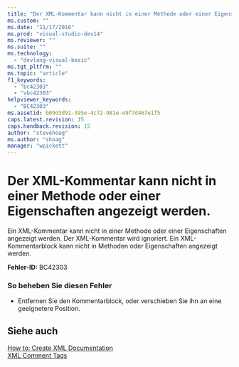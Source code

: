 ```yaml
---
title: "Der XML-Kommentar kann nicht in einer Methode oder einer Eigenschaften angezeigt werden. | Microsoft Docs"
ms.custom: ""
ms.date: "11/17/2016"
ms.prod: "visual-studio-dev14"
ms.reviewer: ""
ms.suite: ""
ms.technology: 
  - "devlang-visual-basic"
ms.tgt_pltfrm: ""
ms.topic: "article"
f1_keywords: 
  - "bc42303"
  - "vbc42303"
helpviewer_keywords: 
  - "BC42303"
ms.assetid: b09d3d91-395e-4c72-981e-e9f7d467e1f5
caps.latest.revision: 15
caps.handback.revision: 15
author: "stevehoag"
ms.author: "shoag"
manager: "wpickett"
---
```

# Der XML-Kommentar kann nicht in einer Methode oder einer Eigenschaften angezeigt werden.
Ein XML\-Kommentar kann nicht in einer Methode oder einer Eigenschaften angezeigt werden. Der XML\-Kommentar wird ignoriert. Ein XML\-Kommentarblock kann nicht in Methoden oder Eigenschaften angezeigt werden.  
  
 **Fehler\-ID:** BC42303  
  
### So beheben Sie diesen Fehler  
  
-   Entfernen Sie den Kommentarblock, oder verschieben Sie ihn an eine geeignetere Position.  
  
## Siehe auch  
 [How to: Create XML Documentation](../../visual-basic/programming-guide/program-structure/how-to-create-xml-documentation.md)   
 [XML Comment Tags](../../visual-basic/language-reference/xmldoc/recommended-xml-tags-for-documentation-comments.md)